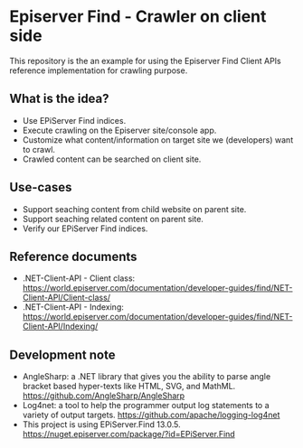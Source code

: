 # Episerver Find - Crawler on client side #

This repository is the an example for using the Episerver Find Client APIs reference implementation for crawling purpose.

## What is the idea? ##

* Use EPiServer Find indices.
* Execute crawling on the Episerver site/console app.
* Customize what content/information on target site we (developers) want to crawl.
* Crawled content can be searched on client site.

## Use-cases ##

* Support seaching content from child website on parent site.
* Support seaching related content on parent site.
* Verify our EPiServer Find indices.

## Reference documents ##

* .NET-Client-API - Client class: https://world.episerver.com/documentation/developer-guides/find/NET-Client-API/Client-class/
* .NET-Client-API - Indexing: https://world.episerver.com/documentation/developer-guides/find/NET-Client-API/Indexing/

## Development note ##

* AngleSharp: a .NET library that gives you the ability to parse angle bracket based hyper-texts like HTML, SVG, and MathML.  https://github.com/AngleSharp/AngleSharp
* Log4net: a tool to help the programmer output log statements to a variety of output targets. https://github.com/apache/logging-log4net
* This project is using EPiServer.Find 13.0.5. https://nuget.episerver.com/package/?id=EPiServer.Find